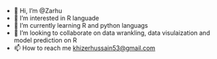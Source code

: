- 👋 Hi, I’m @Zarhu
- 👀 I’m interested in R languade
- 🌱 I’m currently learning R and python languags
- 💞️ I’m looking to collaborate on data wrankling, data visulaization and model prediction on R
- 📫 How to reach me khizerhussain53@gmail.com

<!---
Zarhu/Zarhu is a ✨ special ✨ repository because its `README.md` (this file) appears on your GitHub profile.
You can click the Preview link to take a look at your changes.
--->
